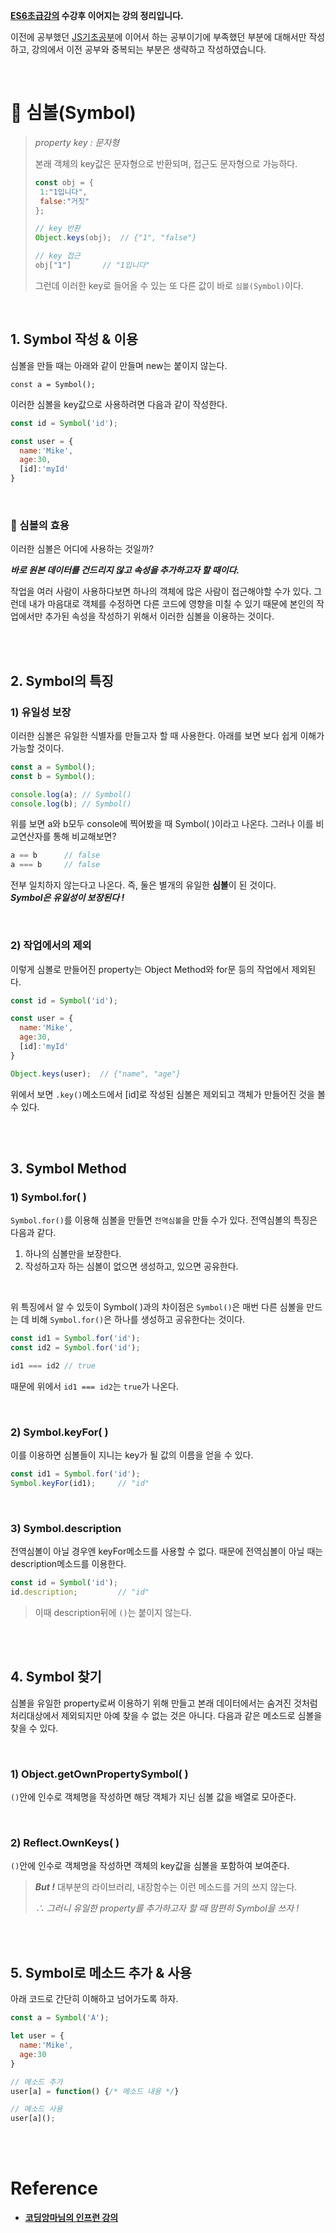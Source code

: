 **[ES6초급강의](https://velog.io/@rgfdds98/ECMAScript6%EA%B8%B0%EC%B4%88) 수강후 이어지는 강의 정리입니다.**

이전에 공부했던 [JS기초공부](https://github.com/Jeong-jj/javascript-self-study/tree/main/archive/Javascript%EA%B8%B0%EC%B4%88)에 이어서 하는 공부이기에 부족했던 부분에 대해서만 작성하고, 강의에서 이전 공부와 중복되는 부분은 생략하고 작성하였습니다.

<br/>

# 📌 심볼(Symbol)

>_property key : 문자형_
>
>본래 객체의 key값은 문자형으로 반환되며, 접근도 문자형으로 가능하다.
>
>```javascript
>const obj = {
>  1:"1입니다",
>  false:"거짓"
>};
>
>// key 반환
>Object.keys(obj);	// {"1", "false"}
>
>// key 접근
>obj["1"]		// "1입니다"
>```
>
>그런데 이러한 key로 들어올 수 있는 또 다른 값이 바로 `심볼(Symbol)`이다.

<br/>

## 1. Symbol 작성 & 이용

심볼을 만들 때는 아래와 같이 만들며 new는 붙이지 않는다.

	const a = Symbol();

이러한 심볼을 key값으로 사용하려면 다음과 같이 작성한다.

```javascript
const id = Symbol('id');

const user = {
  name:'Mike',
  age:30,
  [id]:'myId'
}
```

<br/>

### 👀 심볼의 효용

이러한 심볼은 어디에 사용하는 것일까?

**_바로 원본 데이터를 건드리지 않고 속성을 추가하고자 할 때이다._**

작업을 여러 사람이 사용하다보면 하나의 객체에 많은 사람이 접근해야할 수가 있다. 그런데 내가 마음대로 객체를 수정하면 다른 코드에 영향을 미칠 수 있기 때문에 본인의 작업에서만 추가된 속성을 작성하기 위해서 이러한 심볼을 이용하는 것이다.

<br/>
<br/>

## 2. Symbol의 특징
### 1) 유일성 보장

이러한 심볼은 유일한 식별자를 만들고자 할 때 사용한다. 아래를 보면 보다 쉽게 이해가 가능할 것이다.

```javascript
const a = Symbol();
const b = Symbol();

console.log(a);	// Symbol()
console.log(b);	// Symbol()
```

위를 보면 a와 b모두 console에 찍어봤을 때 Symbol( )이라고 나온다. 그러나 이를 비교연산자를 통해 비교해보면?

```javascript
a == b		// false
a === b		// false
```

전부 일치하지 않는다고 나온다. 즉, 둘은 별개의 유일한 **심볼**이 된 것이다.  
_**Symbol은 유일성이 보장된다 !**_

<br/>

### 2) 작업에서의 제외

이렇게 심볼로 만들어진 property는 Object Method와 for문 등의 작업에서 제외된다.

```javascript
const id = Symbol('id');

const user = {
  name:'Mike',
  age:30,
  [id]:'myId'
}

Object.keys(user);	// {"name", "age"}
```

위에서 보면 `.key()`메소드에서 \[id]로 작성된 심볼은 제외되고 객체가 만들어진 것을 볼 수 있다.

<br/>
<br/>

## 3. Symbol Method
### 1) Symbol.for( )

`Symbol.for()`를 이용해 심볼을 만들면 `전역심볼`을 만들 수가 있다. 전역심볼의 특징은 다음과 같다.

1. 하나의 심볼만을 보장한다.
2. 작성하고자 하는 심볼이 없으면 생성하고, 있으면 공유한다.

<br/>

위 특징에서 알 수 있듯이 Symbol( )과의 차이점은 `Symbol()`은 매번 다른 심볼을 만드는 데 비해 `Symbol.for()`은 하나를 생성하고 공유한다는 것이다.

```javascript
const id1 = Symbol.for('id');
const id2 = Symbol.for('id');

id1 === id2	// true
```

때문에 위에서 `id1 === id2`는 `true`가 나온다.

<br/>

### 2) Symbol.keyFor( )

이를 이용하면 심볼들이 지니는 key가 될 값의 이름을 얻을 수 있다.

```javascript
const id1 = Symbol.for('id');
Symbol.keyFor(id1);		// "id"
```

<br/>

### 3) Symbol.description

전역심볼이 아닐 경우엔 keyFor메소드를 사용할 수 없다. 때문에 전역심볼이 아닐 때는 description메소드를 이용한다.

```javascript
const id = Symbol('id');
id.description;			// "id"
```

> 이때 description뒤에 `()`는 붙이지 않는다.

<br/>
<br/>

## 4. Symbol 찾기

심볼을 유일한 property로써 이용하기 위해 만들고 본래 데이터에서는 숨겨진 것처럼 처리대상에서 제외되지만 아예 찾을 수 없는 것은 아니다. 다음과 같은 메소드로 심볼을 찾을 수 있다.

<br/>

### 1) Object.getOwnPropertySymbol( )

`()`안에 인수로 객체명을 작성하면 해당 객체가 지닌 심볼 값을 배열로 모아준다.

<br/>

### 2) Reflect.OwnKeys( )

`()`안에 인수로 객체명을 작성하면 객체의 key값을 심볼을 포함하여 보여준다.

> **_But !_** 대부분의 라이브러리, 내장함수는 이런 메소드를 거의 쓰지 않는다.
>
>_∴ 그러니 유일한 property를 추가하고자 할 때 맘편히 Symbol을 쓰자 !_

<br/>
<br/>

## 5. Symbol로 메소드 추가 & 사용

아래 코드로 간단히 이해하고 넘어가도록 하자.

```javascript
const a = Symbol('A');

let user = {
  name:'Mike',
  age:30
}

// 메소드 추가
user[a] = function() {/* 메소드 내용 */}

// 메소드 사용
user[a]();
```

<br/>
<br/>

# Reference

- **[코딩앙마님의 인프런 강의](https://www.inflearn.com/course/%EC%99%95%EC%B4%88%EB%B3%B4-%EC%9E%90%EB%B0%94%EC%8A%A4%ED%81%AC%EB%A6%BD%ED%8A%B8/dashboard)**